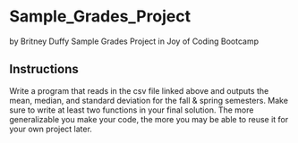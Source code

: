 # Sample_Grades_Project
by Britney Duffy
Sample Grades Project in Joy of Coding Bootcamp

## Instructions
Write a program that reads in the csv file linked above and outputs the mean, median, and standard deviation
for the fall & spring semesters. Make sure to write at least two functions in your final solution.
The more generalizable you make your code, the more you may be able to reuse it for your own project later.
